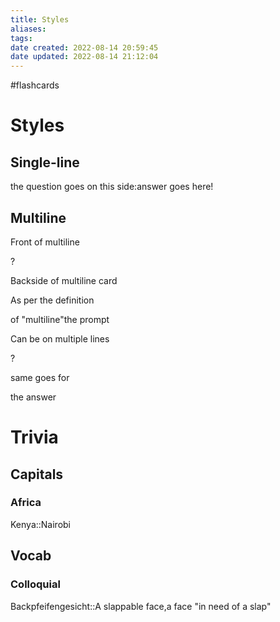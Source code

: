 ```yaml
---
title: Styles
aliases: 
tags: 
date created: 2022-08-14 20:59:45
date updated: 2022-08-14 21:12:04
---
```

#flashcards

# Styles

## Single-line

the question goes on this side:answer goes here!

## Multiline

Front of multiline

?

Backside of multiline card

As per the definition

of "multiline"the prompt

Can be on multiple lines

?

same goes for

the answer

# Trivia

## Capitals

### Africa

Kenya::Nairobi

## Vocab

### Colloquial

Backpfeifengesicht::A slappable face,a face "in need of a slap"
